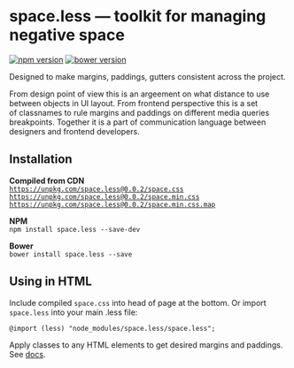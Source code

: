 # space.less — toolkit for managing negative space

[![npm version](https://badge.fury.io/js/space.less.svg)](http://badge.fury.io/js/space.less)
[![bower version](https://badge.fury.io/bo/space.less.svg)](http://badge.fury.io/bo/space.less)

Designed to make margins, paddings, gutters consistent across the project.

From design point of view this is an argeement on what distance to use between objects in UI layout.
From frontend perspective this is a set of classnames to rule margins and paddings on different media queries breakpoints.
Together it is a part of communication language between designers and frontend developers.

## Installation

**Compiled from CDN**  
[`https://unpkg.com/space.less@0.0.2/space.css`](https://unpkg.com/space.less@0.0.2/space.css)  
[`https://unpkg.com/space.less@0.0.2/space.min.css`](https://unpkg.com/space.less@0.0.2/space.min.css)  
[`https://unpkg.com/space.less@0.0.2/space.min.css.map`](https://unpkg.com/space.less@0.0.2/space.min.css.map)

**NPM**  
`npm install space.less --save-dev`

**Bower**  
`bower install space.less --save`

## Using in HTML

Include compiled `space.css` into head of page at the bottom. Or import `space.less` into your main .less file:

```
@import (less) "node_modules/space.less/space.less";
```
Apply classes to any HTML elements to get desired margins and paddings. See [docs](http://paulradzkov.github.io/space.less/).
